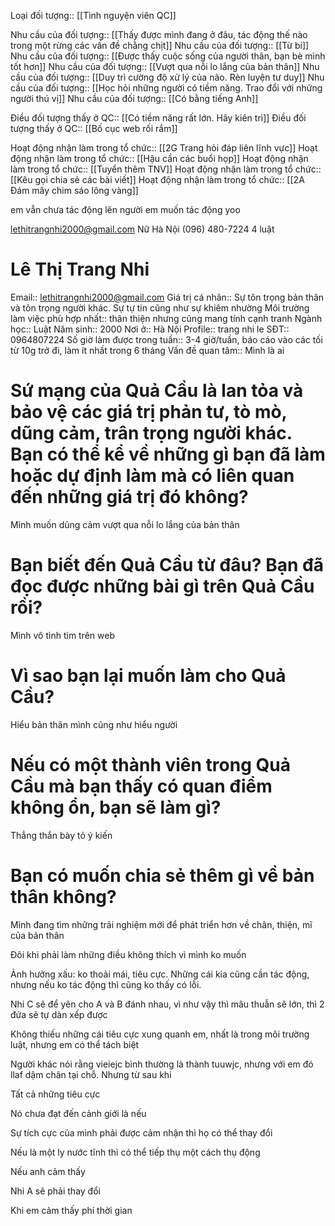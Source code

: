 Loại đối tượng:: [[Tình nguyện viên QC]]

Nhu cầu của đối tượng:: [[Thấy được mình đang ở đâu, tác động thế nào trong một rừng các vấn đề chằng chịt]]
Nhu cầu của đối tượng:: [[Từ bi]]
Nhu cầu của đối tượng:: [[Được thấy cuộc sống của người thân, bạn bè mình tốt hơn]]
Nhu cầu của đối tượng:: [[Vượt qua nỗi lo lắng của bản thân]]
Nhu cầu của đối tượng:: [[Duy trì cường độ xử lý của não. Rèn luyện tư duy]]
Nhu cầu của đối tượng:: [[Học hỏi những người có tiềm năng. Trao đổi với những người thú vị]]
Nhu cầu của đối tượng:: [[Có bằng tiếng Anh]]

Điều đối tượng thấy ở QC:: [[Có tiềm năng rất lớn. Hãy kiên trì]]
Điều đối tượng thấy ở QC:: [[Bố cục web rối rắm]]

Hoạt động nhận làm trong tổ chức:: [[2G Trang hỏi đáp liên lĩnh vực]]
Hoạt động nhận làm trong tổ chức:: [[Hậu cần các buổi họp]]
Hoạt động nhận làm trong tổ chức:: [[Tuyển thêm TNV]]
Hoạt động nhận làm trong tổ chức:: [[Kêu gọi chia sẻ các bài viết]]
Hoạt động nhận làm trong tổ chức:: [[2A Đám mây chim sáo lông vàng]]

em vẫn chưa tác động lên người em muốn tác động yoo

lethitrangnhi2000@gmail.com
Nữ
Hà Nội
(096) 480-7224
4
luật

# Lê Thị Trang Nhi

Email:: lethitrangnhi2000@gmail.com
Giá trị cá nhân:: Sự tôn trọng bản thân và tôn trọng người khác. Sự tự tin cũng như sự khiêm nhường
Môi trường làm việc phù hợp nhất:: thân thiện nhưng cũng mang tính cạnh tranh
Ngành học:: Luật
Năm sinh:: 2000
Nơi ở:: Hà Nội
Profile:: trang nhi le
SĐT:: 0964807224
Số giờ làm được trong tuần:: 3-4 giờ/tuần, báo cáo vào các tối từ 10g trở đi, làm ít nhất trong 6 tháng
Vấn đề quan tâm:: Mình là ai

# Sứ mạng của Quả Cầu là lan tỏa và bảo vệ các giá trị phản tư, tò mò, dũng cảm, trân trọng người khác. Bạn có thể kể về những gì bạn đã làm hoặc dự định làm mà có liên quan đến những giá trị đó không?

Mình muốn dũng cảm vượt qua nỗi lo lắng của bản thân

# Bạn biết đến Quả Cầu từ đâu? Bạn đã đọc được những bài gì trên Quả Cầu rồi?

Mình vô tình tìm trên web

# Vì sao bạn lại muốn làm cho Quả Cầu?

Hiểu bản thân mình cũng như hiểu người

# Nếu có một thành viên trong Quả Cầu mà bạn thấy có quan điểm không ổn, bạn sẽ làm gì?

Thẳng thắn bày tỏ ý kiến

# Bạn có muốn chia sẻ thêm gì về bản thân không?

Mình đang tìm những trải nghiệm mới để phát triển hơn về chân, thiện, mĩ của bản thân



Đôi khi phải làm những điều không thích vì mình ko muốn

Ảnh hưởng xấu: ko thoải mái, tiêu cực. Những cái kia cũng cần tác động, nhưng nếu ko tác động thì cũng ko thấy có lỗi.

Nhi C sẽ để yên cho A và B đánh nhau, vì như vậy thì mâu thuẫn sẽ lớn, thì 2 đứa sẽ tự dàn xếp được

Không thiếu những cái tiêu cực xung quanh em, nhất là trong môi trường luật, nhưng em có thể tách biệt

Người khác nói rằng vieiejc bình thường là thành tuuwjc, nhưng với em đó llaf dậm chân tại chỗ. Nhưng từ sau khi

Tất cả những tiêu cực

Nó chưa đạt đến cảnh giới là nếu

Sự tích cực của mình phải được cảm nhận thì họ có thể thay đổi

Nếu là một ly nước tĩnh thì có thể tiếp thụ một cách thụ động

Nếu anh cảm thấy

Nhi A sẽ phải thay đổi

Khi em cảm thấy phí thời gian